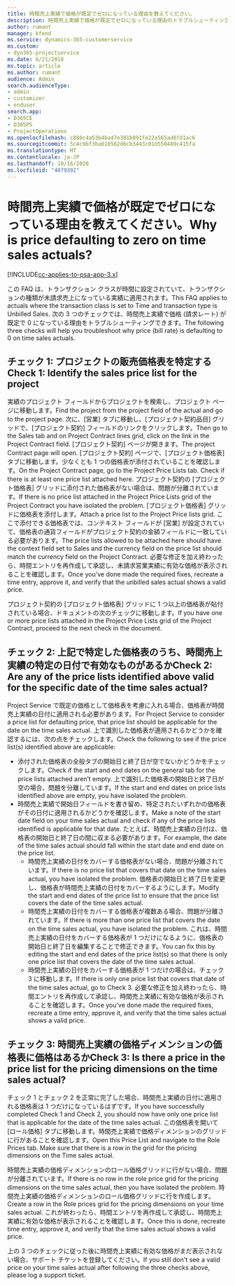 ```yaml
---
title: 時間売上実績で価格が既定でゼロになっている理由を教えてください。
description: 時間売上実績で価格が既定でゼロになっている理由のトラブルシューティング。
author: rumant
manager: kfend
ms.service: dynamics-365-customerservice
ms.custom:
- dyn365-projectservice
ms.date: 8/21/2018
ms.topic: article
ms.author: rumant
audience: Admin
search.audienceType:
- admin
- customizer
- enduser
search.app:
- D365CE
- D365PS
- ProjectOperations
ms.openlocfilehash: c886c4a53b4ba47e381b891fe22a565ad8fd1ac6
ms.sourcegitcommit: 5c4c9bf3ba018562d6cb3443c01d550489c415fa
ms.translationtype: HT
ms.contentlocale: ja-JP
ms.lasthandoff: 10/16/2020
ms.locfileid: "4079392"
---
```

# <a name="why-is-price-defaulting-to-zero-on-time-sales-actuals"></a><span data-ttu-id="a7afd-103">時間売上実績で価格が既定でゼロになっている理由を教えてください。</span><span class="sxs-lookup"><span data-stu-id="a7afd-103">Why is price defaulting to zero on time sales actuals?</span></span>

[!INCLUDE[cc-applies-to-psa-app-3.x](../includes/cc-applies-to-psa-app-3x.md)]

<span data-ttu-id="a7afd-104">この FAQ は、トランザクション クラスが時間に設定されていて、トランザクションの種類が未請求売上になっている実績に適用されます。</span><span class="sxs-lookup"><span data-stu-id="a7afd-104">This FAQ applies to actuals where the transaction class is set to Time and transaction type is Unbilled Sales.</span></span> <span data-ttu-id="a7afd-105">次の 3 つのチェックでは、時間売上実績で価格 (請求レート) が既定で 0 になっている理由をトラブルシューティングできます。</span><span class="sxs-lookup"><span data-stu-id="a7afd-105">The following three checks will help you troubleshoot why price (bill rate) is defaulting to 0 on time sales actuals.</span></span>

## <a name="check-1-identify-the-sales-price-list-for-the-project"></a><span data-ttu-id="a7afd-106">チェック 1: プロジェクトの販売価格表を特定する</span><span class="sxs-lookup"><span data-stu-id="a7afd-106">Check 1: Identify the sales price list for the project</span></span>

<span data-ttu-id="a7afd-107">実績のプロジェクト フィールドからプロジェクトを検索し、プロジェクト ページに移動します。</span><span class="sxs-lookup"><span data-stu-id="a7afd-107">Find the project from the project field of the actual and go to the project page.</span></span> <span data-ttu-id="a7afd-108">次に、[営業] タブに移動し、[プロジェクト契約品目] グリッドで、[プロジェクト契約] フィールドのリンクをクリックします。</span><span class="sxs-lookup"><span data-stu-id="a7afd-108">Then go to the Sales tab and on Project Contract lines grid, click on the link in the Project Contract field.</span></span> <span data-ttu-id="a7afd-109">[プロジェクト契約] ページが開きます。</span><span class="sxs-lookup"><span data-stu-id="a7afd-109">The project Contract page will open.</span></span> <span data-ttu-id="a7afd-110">[プロジェクト契約] ページで、[プロジェクト価格表] タブに移動します。少なくとも 1 つの価格表が添付されていることを確認します。</span><span class="sxs-lookup"><span data-stu-id="a7afd-110">On the Project Contract page, go to the Project Price Lists tab. Check if there is at least one price list attached here.</span></span> <span data-ttu-id="a7afd-111">プロジェクト契約の [プロジェクト価格表] グリッドに添付された価格表がない場合は、問題が分離されています。</span><span class="sxs-lookup"><span data-stu-id="a7afd-111">If there is no price list attached in the Project Price Lists grid of the Project Contract you have isolated the problem.</span></span> <span data-ttu-id="a7afd-112">[プロジェクト価格表] グリッドに価格表を添付します。</span><span class="sxs-lookup"><span data-stu-id="a7afd-112">Attach a price list to the Project Price lists grid.</span></span> <span data-ttu-id="a7afd-113">ここで添付できる価格表では、コンテキスト フィールドが [営業] が設定されていて、価格表の通貨フィールドがプロジェクト契約の金額フィールドに一致している必要があります。</span><span class="sxs-lookup"><span data-stu-id="a7afd-113">The price lists allowed to be attached here should have the context field set to Sales and the currency field on the price list should match the currency field on the Project Contract.</span></span> <span data-ttu-id="a7afd-114">必要な修正を加え終わったら、時間エントリを再作成して承認し、未請求営業実績に有効な価格が表示されることを確認します。</span><span class="sxs-lookup"><span data-stu-id="a7afd-114">Once you’ve done made the required fixes, recreate a time entry, approve it, and verify that the unbilled sales actual shows a valid price.</span></span> 

<span data-ttu-id="a7afd-115">プロジェクト契約の [プロジェクト価格表] グリッドに 1 つ以上の価格表が貼付されている場合、ドキュメントの次のチェックに移動します。</span><span class="sxs-lookup"><span data-stu-id="a7afd-115">If you have one or more price lists attached in the Project Price Lists grid of the Project Contract, proceed to the next check in the document.</span></span>

## <a name="check-2-are-any-of-the-price-lists-identified-above-valid-for-the-specific-date-of-the-time-sales-actual"></a><span data-ttu-id="a7afd-116">チェック 2: 上記で特定した価格表のうち、時間売上実績の特定の日付で有効なものがあるか</span><span class="sxs-lookup"><span data-stu-id="a7afd-116">Check 2: Are any of the price lists identified above valid for the specific date of the time sales actual?</span></span>

<span data-ttu-id="a7afd-117">Project Service で既定の価格として価格表を考慮に入れる場合、価格表が時間売上実績の日付に適用される必要があります。</span><span class="sxs-lookup"><span data-stu-id="a7afd-117">For Project Service to consider a price list for defaulting price, that price list should be applicable for the date on the time sales actual.</span></span> <span data-ttu-id="a7afd-118">上で識別した価格表が適用されるかどうかを確認するには、次の点をチェックします。</span><span class="sxs-lookup"><span data-stu-id="a7afd-118">Check the following to see if the price list(s) identified above are applicable:</span></span>
- <span data-ttu-id="a7afd-119">添付された価格表の全般タブの開始日と終了日が空でないかどうかをチェックします。</span><span class="sxs-lookup"><span data-stu-id="a7afd-119">Check if the start and end dates on the general tab for the price lists attached aren’t empty.</span></span> <span data-ttu-id="a7afd-120">上で識別した価格表の開始日と終了日が空の場合、問題を分離しています。</span><span class="sxs-lookup"><span data-stu-id="a7afd-120">If the start and end dates on price lists identified above are empty, you have isolated the problem.</span></span> 
- <span data-ttu-id="a7afd-121">時間売上実績で開始日フィールドを書き留め、特定されたいずれかの価格表がその日付に適用されるかどうかを確認します。</span><span class="sxs-lookup"><span data-stu-id="a7afd-121">Make a note of the start date field on your time sales actual and check if any of the price lists identified is applicable for that date.</span></span> <span data-ttu-id="a7afd-122">たとえば、時間売上実績の日付は、価格表の開始日と終了日の間に収まる必要があります。</span><span class="sxs-lookup"><span data-stu-id="a7afd-122">For example, the date of the time sales actual should fall within the start date and end date on the price list.</span></span> 
    - <span data-ttu-id="a7afd-123">時間売上実績の日付をカバーする価格表がない場合、問題が分離されています。</span><span class="sxs-lookup"><span data-stu-id="a7afd-123">If there is no price list that covers that date on the time sales actual, you have isolated the problem.</span></span> <span data-ttu-id="a7afd-124">価格表の開始日と終了日を変更し、価格表が時間売上実績の日付をカバーするようにします。</span><span class="sxs-lookup"><span data-stu-id="a7afd-124">Modify the start and end dates of the price list to ensure that the price list covers the date of the time sales actual.</span></span> 
    - <span data-ttu-id="a7afd-125">時間売上実績の日付をカバーする価格表が複数ある場合、問題が分離されています。</span><span class="sxs-lookup"><span data-stu-id="a7afd-125">If there is more than one price list that covers the date on the time sales actual, you have isolated the problem.</span></span> <span data-ttu-id="a7afd-126">これは、時間売上実績の日付をカバーする価格表が 1 つだけになるように、価格表の開始日と終了日を編集することで修正できます。</span><span class="sxs-lookup"><span data-stu-id="a7afd-126">You can fix this by editing the start and end dates of the price list(s) so that there is only one price list that covers the date of the time sales actual.</span></span> 
    - <span data-ttu-id="a7afd-127">時間売上実績の日付をカバーする価格表が 1 つだけの場合は、チェック 3 に移動します。</span><span class="sxs-lookup"><span data-stu-id="a7afd-127">If there is only one price list that covers that date of the time sales actual, go to Check 3.</span></span>
<span data-ttu-id="a7afd-128">必要な修正を加え終わったら、時間エントリを再作成して承認し、時間売上実績に有効な価格が表示されることを確認します。</span><span class="sxs-lookup"><span data-stu-id="a7afd-128">Once you’ve done made the required fixes, recreate a time entry, approve it, and verify that the time sales actual shows a valid price.</span></span>

## <a name="check-3-is-there-a-price-in-the-price-list-for-the-pricing-dimensions-on-the-time-sales-actual"></a><span data-ttu-id="a7afd-129">チェック 3: 時間売上実績の価格ディメンションの価格表に価格はあるか</span><span class="sxs-lookup"><span data-stu-id="a7afd-129">Check 3: Is there a price in the price list for the pricing dimensions on the time sales actual?</span></span>

<span data-ttu-id="a7afd-130">チェック 1 とチェック 2 を正常に完了した場合、時間売上実績の日付に適用される価格表は 1 つだけになっているはずです。</span><span class="sxs-lookup"><span data-stu-id="a7afd-130">If you have successfully completed Check 1 and Check 2, you should now have only one price list that is applicable for the date of the time sales actual.</span></span> <span data-ttu-id="a7afd-131">この価格表を開いて [ロール価格] タブに移動します。時間売上実績で価格ディメンションのグリッドに行があることを確認します。</span><span class="sxs-lookup"><span data-stu-id="a7afd-131">Open this Price List and navigate to the Role Prices tab. Make sure that there is a row in the grid for the pricing dimensions on the Time sales actual.</span></span>

<span data-ttu-id="a7afd-132">時間売上実績の価格ディメンションのロール価格グリッドに行がない場合、問題が分離されています。</span><span class="sxs-lookup"><span data-stu-id="a7afd-132">If there is no row in the role price grid for the pricing dimensions on the time sales actual, then you have isolated the problem.</span></span> <span data-ttu-id="a7afd-133">時間売上実績の価格ディメンションのロール価格グリッドに行を作成します。</span><span class="sxs-lookup"><span data-stu-id="a7afd-133">Create a row in the Role prices grid for the pricing dimensions on your time sales actual.</span></span> <span data-ttu-id="a7afd-134">これが終わったら、時間エントリを再作成して承認し、時間売上実績に有効な価格が表示されることを確認します。</span><span class="sxs-lookup"><span data-stu-id="a7afd-134">Once this is done, recreate time entry, approve it, and verify that the time sales actual shows a valid price.</span></span>

<span data-ttu-id="a7afd-135">上の 3 つのチェックに従った後に時間売上実績に有効な価格がまだ表示されない場合、サポート チケットを登録してください。</span><span class="sxs-lookup"><span data-stu-id="a7afd-135">If you still don't see a valid price on your time sales actual after following the three checks above, please log a support ticket.</span></span> 

